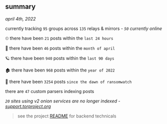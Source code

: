 
## summary
_april 4th, 2022_

currently tracking `95` groups across `135` relays & mirrors - _`50` currently online_

⏲ there have been `21` posts within the `last 24 hours`

🦈 there have been `46` posts within the `month of april`

🪐 there have been `940` posts within the `last 90 days`

🏚 there have been `968` posts within the `year of 2022`

🦕 there have been `3254` posts `since the dawn of ransomwatch`

there are `47` custom parsers indexing posts

_`20` sites using v2 onion services are no longer indexed - [support.torproject.org](https://support.torproject.org/onionservices/v2-deprecation/)_

> see the project [README](https://github.com/thetanz/ransomwatch#ransomwatch--) for backend technicals
